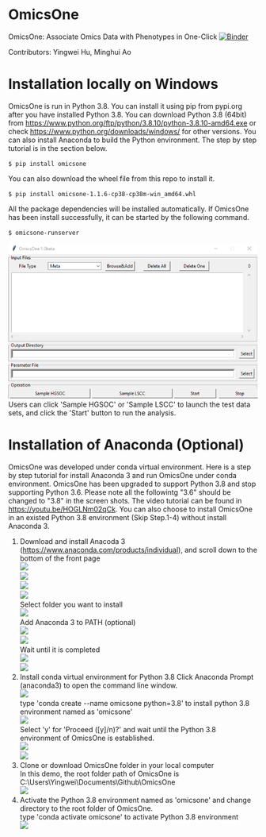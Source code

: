# OmicsOne
OmicsOne:  Associate Omics Data with Phenotypes in One-Click
[![Binder](https://mybinder.org/badge_logo.svg)](https://mybinder.org/v2/gh/huizhanglab-jhu/OmicsOne.git/omicsone-diff)

Contributors: Yingwei Hu, Minghui Ao

# Installation locally on Windows
OmicsOne is run in Python 3.8.
You can install it using pip from pypi.org after you have installed Python 3.8.
You can download Python 3.8 (64bit) from https://www.python.org/ftp/python/3.8.10/python-3.8.10-amd64.exe or check https://www.python.org/downloads/windows/ for other versions.
You can also install Anaconda to build the Python environment. The step by step tutorial is in the section below.
```
$ pip install omicsone
```
You can also download the wheel file from this repo to install it.
```
$ pip install omicsone-1.1.6-cp38-cp38m-win_amd64.whl
```
All the package dependencies will be installed automatically.
If OmicsOne has been install successfully, it can be started by the following command.
```
$ omicsone-runserver
```
![](images/gui.png)<br>
Users can click 'Sample HGSOC' or 'Sample LSCC' to launch the test data sets, and click the 'Start' button to run the analysis.

# Installation of Anaconda (Optional)
OmicsOne was developed under conda virtual environment. 
Here is a step by step tutorial for install Anaconda 3 and run OmicsOne under conda environment.
OmicsOne has been upgraded to support Python 3.8 and stop supporting Python 3.6. Please note all the followintg "3.6" should be changed to "3.8" in the screen shots.
The video tutorial can be found in https://youtu.be/HOGLNm02qCk.
You can also choose to install OmicsOne in an existed Python 3.8 environment (Skip Step.1-4) without install Anaconda 3.
1. Download and install Anacoda 3 (https://www.anaconda.com/products/individual), and scroll down to the bottom of the front page <br>
![](images/anaconda_download2.png)<br>
![](images/anaconda_install_2.png)<br>
![](images/anaconda_install_3.png)<br>
![](images/anaconda_install_4.png)<br>
Select folder you want to install <br>
![](images/anaconda_install_5.png)<br>
Add Anaconda 3 to PATH (optional) <br>
![](images/anaconda_install_6.png)<br>
![](images/anaconda_install_7.png)<br>
Wait until it is completed <br>
![](images/anaconda_install_8.png)<br>
![](images/anaconda_install_9.png)<br>
2. Install conda virtual environment for Python 3.8
Click Anaconda Prompt (anaconda3) to open the command line window. <br>
![](images/anaconda_cmd.png) <br>
type 'conda create --name omicsone python=3.8' to install python 3.8 environment named as 'omicsone'<br>
![](images/anaconda_cmd_2.png) <br>
Select 'y' for 'Proceed ([y]/n)?' and wait until the Python 3.8 environment of OmicsOne is established.<br>
![](images/anaconda_cmd_3.png)<br>
![](images/anaconda_cmd_4.png)<br>
3. Clone or download OmicsOne folder in your local computer<br>
In this demo, the root folder path of OmicsOne is C:\Users\Yingwei\Documents\Github\OmicsOne<br>
![](images/omicsone_folder.png)<br>
4. Activate the Python 3.8 environment named as 'omicsone' and change directory to the root folder of OmicsOne.<br>
type 'conda activate omicsone' to activate Python 3.8 environment<br>
![](images/anaconda_cmd_5.png)<br>



